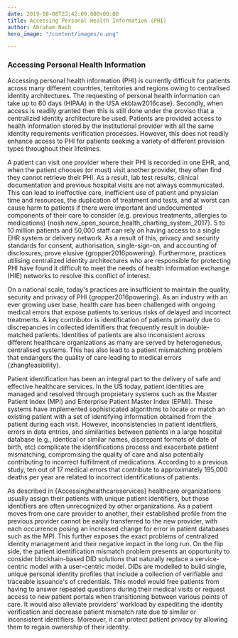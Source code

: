 ```yaml
---
date: 2019-08-08T22:42:09.000+00:00
title: Accessing Personal Health Information (PHI)
author: Abraham Nash
hero_image: "/content/images/o.png"

---
```

### Accessing Personal Health Information

Accessing personal health information (PHI) is currently difficult for patients across many different countries, territories and regions owing to centralised identity architectures. The requesting of personal health information can take up to 60 days (HIPAA) in the USA ekblaw2016case}. Secondly, when access is readily granted then this is still done under the proviso that a centralized identity architecture be used. Patients are provided access to health information stored by the institutional provider with all the same identity requirements verification processes. However, this does not readily enhance access to PHI for patients seeking a variety of different provision types throughout their lifetimes. 

 A patient can visit one provider where their PHI is recorded in one EHR, and, when the patient chooses (or must) visit another provider, they often find they cannot retrieve their PHI. As a result, lab test results, clinical documentation and previous hospital visits are not always communicated. This can lead to ineffective care, inefficient use of patient and physician time and resources, the duplication of treatment and tests, and at worst can cause harm to patients if there were important and undocumented components of their care to consider (e.g. previous treatments, allergies to medications) {nosh:new_open_source_health_charting_system_2017}. 5 to 10 million patients and 50,000 staff can rely on having access to a single EHR system or delivery network. As a result of this, privacy and security standards for consent, authorisation, single-sign-on, and accounting of disclosures, prove elusive {gropper2016powering}. Furthermore, practices utilising centralized identity architectures who are responsible for protecting PHI have found it difficult to meet the needs of health information exchange (HIE) networks to resolve this conflict of interest.   

On a national scale, today's practices are insufficient to maintain the quality, security and privacy of PHI {gropper2016powering}. As an industry with an ever growing user base, health care has been challenged with ongoing medical errors that expose patients to serious risks of delayed and incorrect treatments. A key contributor is identification of patients primarily due to discrepancies in collected identifiers that frequently result in double-matched patients. Identities of patients are also inconsistent across different healthcare organizations as many are served by heterogeneous, centralised systems. This has also lead to a patient mismatching problem that endangers the quality of care leading to medical errors {zhangfeasibility}.

Patient identification has been an integral part to the delivery of safe and effective healthcare services. In the US today, patient identities are managed and resolved through proprietary systems such as the Master Patient Index (MPI) and Enterprise Patient Master Index (EPMI). These systems have implemented sophisticated algorithms to locate or match an existing patient with a set of identifying information obtained from the patient during each visit. However, inconsistencies in patient identifiers, errors in data entries, and similarities between patients in a large hospital database (e.g., identical or similar names, discrepant formats of date of birth, etc) complicate the identifications process and exacerbate patient mismatching, compromising the quality of care and also potentially contributing to incorrect fulfillment of medications. According to a previous study, ten out of 17 medical errors that contribute to approximately 195,000 deaths per year are related to incorrect identifications of patients.

As described in {Accessinghealthcareservices} healthcare organizations usually assign their patients with unique patient identifiers, but those identifiers are often unrecognized by other organizations. As a patient moves from one care provider to another, their established profile from the previous provider cannot be easily transferred to the new provider, with each occurrence posing an increased change for error in patient databases such as the MPI. This further exposes the exact problems of centralized identity management and their negative impact in the long run. On the flip side, the patient identification mismatch problem presents an opportunity to consider blockhain-based DID solutions that naturally replace a service-centric model with a user-centric model. DIDs are modelled to build single, unique personal identity profiles that include a collection of verifiable and traceable issuance's of credentials. This model would free patients from having to answer repeated questions during their medical visits or request access to new patient portals when transitioning between various points of care. It would also alleviate providers' workload by expediting the identity verification  and decrease patient mismatch rate due to similar or inconsistent identifiers. Moreover, it can protect patient privacy by allowing them to regain ownership of their identity.